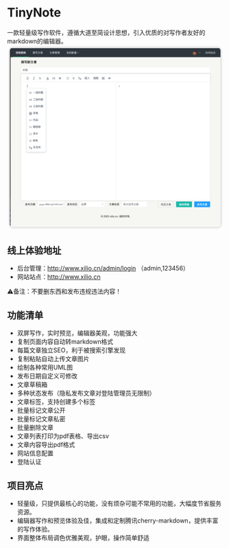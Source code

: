 # TinyNote 
一款轻量级写作软件，遵循大道至简设计思想，引入优质的对写作者友好的markdown的编辑器。
![write.png](docs/screenshot/write.png)
## 线上体验地址
- 后台管理：http://www.xilio.cn/admin/login （admin,123456）
- 网站站点：http://www.xilio.cn

⚠️备注：不要删东西和发布违规违法内容！
## 功能清单
- 双屏写作，实时预览，编辑器美观，功能强大
- 复制页面内容自动转markdown格式
- 每篇文章独立SEO，利于被搜索引擎发现
- 复制粘贴自动上传文章图片
- 绘制各种常用UML图
- 发布日期自定义可修改
- 文章草稿箱
- 多种状态发布（隐私发布文章对登陆管理员无限制）
- 文章标签，支持创建多个标签
- 批量标记文章公开
- 批量标记文章私密
- 批量删除文章
- 文章列表打印为pdf表格、导出csv
- 文章内容导出pdf格式
- 网站信息配置
- 登陆认证

## 项目亮点

- 轻量级，只提供最核心的功能，没有烦杂可能不常用的功能，大幅度节省服务资源。
- 编辑器写作和预览体验及佳，集成和定制腾讯cherry-markdown，提供丰富的写作体验。
- 界面整体布局调色优雅美观，护眼，操作简单舒适
